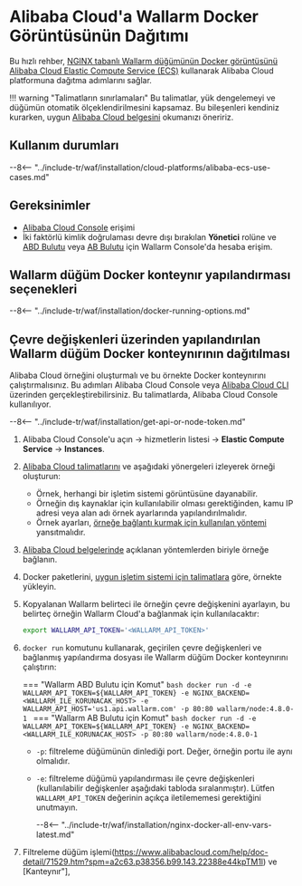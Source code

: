 # Alibaba Cloud'a Wallarm Docker Görüntüsünün Dağıtımı

Bu hızlı rehber, [NGINX tabanlı Wallarm düğümünün Docker görüntüsünü](https://hub.docker.com/r/wallarm/node) [Alibaba Cloud Elastic Compute Service (ECS)](https://www.alibabacloud.com/product/ecs) kullanarak Alibaba Cloud platformuna dağıtma adımlarını sağlar.

!!! warning "Talimatların sınırlamaları"
    Bu talimatlar, yük dengelemeyi ve düğümün otomatik ölçeklendirilmesini kapsamaz. Bu bileşenleri kendiniz kurarken, uygun [Alibaba Cloud belgesini](https://www.alibabacloud.com/help/product/27537.htm?spm=a2c63.m28257.a1.82.dfbf5922VNtjka) okumanızı öneririz.

## Kullanım durumları

--8<-- "../include-tr/waf/installation/cloud-platforms/alibaba-ecs-use-cases.md"

## Gereksinimler

* [Alibaba Cloud Console](https://account.alibabacloud.com/login/login.htm) erişimi
* İki faktörlü kimlik doğrulaması devre dışı bırakılan **Yönetici** rolüne ve [ABD Bulutu](https://us1.my.wallarm.com/) veya [AB Bulutu](https://my.wallarm.com/) için Wallarm Console'da hesaba erişim.

## Wallarm düğüm Docker konteynır yapılandırması seçenekleri

--8<-- "../include-tr/waf/installation/docker-running-options.md"

## Çevre değişkenleri üzerinden yapılandırılan Wallarm düğüm Docker konteynırının dağıtılması

Alibaba Cloud örneğini oluşturmalı ve bu örnekte Docker konteynırını çalıştırmalısınız. Bu adımları Alibaba Cloud Console veya [Alibaba Cloud CLI](https://www.alibabacloud.com/help/doc-detail/25499.htm) üzerinden gerçekleştirebilirsiniz. Bu talimatlarda, Alibaba Cloud Console kullanılıyor.

--8<-- "../include-tr/waf/installation/get-api-or-node-token.md"

1. Alibaba Cloud Console'u açın → hizmetlerin listesi → **Elastic Compute Service** → **Instances**.
1. [Alibaba Cloud talimatlarını](https://www.alibabacloud.com/help/doc-detail/87190.htm?spm=a2c63.p38356.b99.137.77df24df7fJ2XX) ve aşağıdaki yönergeleri izleyerek örneği oluşturun:

    * Örnek, herhangi bir işletim sistemi görüntüsüne dayanabilir.
    * Örneğin dış kaynaklar için kullanılabilir olması gerektiğinden, kamu IP adresi veya alan adı örnek ayarlarında yapılandırılmalıdır.
    * Örnek ayarları, [örneğe bağlantı kurmak için kullanılan yöntemi](https://www.alibabacloud.com/help/doc-detail/71529.htm?spm=a2c63.p38356.b99.143.22388e44kpTM1l) yansıtmalıdır.
1. [Alibaba Cloud belgelerinde](https://www.alibabacloud.com/help/doc-detail/71529.htm?spm=a2c63.p38356.b99.143.22388e44kpTM1l) açıklanan yöntemlerden biriyle örneğe bağlanın.
1. Docker paketlerini, [uygun işletim sistemi için talimatlara](https://docs.docker.com/engine/install/#server) göre, örnekte yükleyin.
1. Kopyalanan Wallarm belirteci ile örneğin çevre değişkenini ayarlayın, bu belirteç örneğin Wallarm Cloud'a bağlanmak için kullanılacaktır:

    ```bash
    export WALLARM_API_TOKEN='<WALLARM_API_TOKEN>'
    ```
1. `docker run` komutunu kullanarak, geçirilen çevre değişkenleri ve bağlanmış yapılandırma dosyası ile Wallarm düğüm Docker konteynırını çalıştırın:

    === "Wallarm ABD Bulutu için Komut"
        ```bash
        docker run -d -e WALLARM_API_TOKEN=${WALLARM_API_TOKEN} -e NGINX_BACKEND=<WALLARM_ILE_KORUNACAK_HOST> -e WALLARM_API_HOST='us1.api.wallarm.com' -p 80:80 wallarm/node:4.8.0-1
        ```
    === "Wallarm AB Bulutu için Komut"
        ```bash
        docker run -d -e WALLARM_API_TOKEN=${WALLARM_API_TOKEN} -e NGINX_BACKEND=<WALLARM_ILE_KORUNACAK_HOST> -p 80:80 wallarm/node:4.8.0-1
        ```
        
    * `-p`: filtreleme düğümünün dinlediği port. Değer, örneğin portu ile aynı olmalıdır.
    * `-e`: filtreleme düğümü yapılandırması ile çevre değişkenleri (kullanılabilir değişkenler aşağıdaki tabloda sıralanmıştır). Lütfen `WALLARM_API_TOKEN` değerinin açıkça iletilememesi gerektiğini unutmayın.

        --8<-- "../include-tr/waf/installation/nginx-docker-all-env-vars-latest.md"
1. Filtreleme düğüm işlemi(https://www.alibabacloud.com/help/doc-detail/71529.htm?spm=a2c63.p38356.b99.143.22388e44kpTM1l) ve [Kanteynır"],
